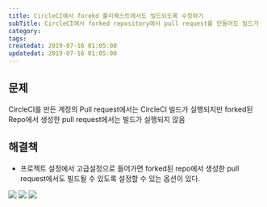 ```yaml
---
title: CircleCI에서 forekd 풀리퀘스트에서도 빌드되도록 수정하기
subTitle: CircleCI에서 forked repository에서 pull request를 만들어도 빌드가 실행되도록 수정하기
category: 
tags: 
createdat: 2019-07-16 01:05:00
updatedat: 2019-07-16 01:05:00
---
```


## 문제

CircleCI를 만든 계정의 Pull request에서는 CircleCI 빌드가 실행되지만 forked된
Repo에서 생성한 pull request에서는 빌드가 실행되지 않음

## 해결책

* 프로젝트 설정에서 고급설정으로 들어가면 forked된 repo에서 생성한 pull
  request에서도 빌드될 수 있도록 설정할 수 있는 옵션이 있다.

![](https://user-images.githubusercontent.com/14071105/61230488-178a8400-a765-11e9-9bd0-a4be97ef2a01.png)
![](https://user-images.githubusercontent.com/14071105/61230492-19544780-a765-11e9-80b7-92a51a6b1066.png)
![](https://user-images.githubusercontent.com/14071105/61230498-1b1e0b00-a765-11e9-861c-9084b914c7e5.png)
